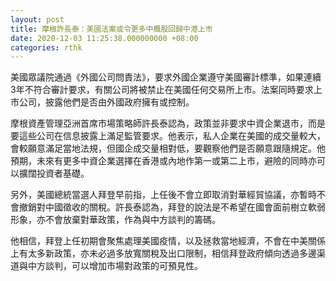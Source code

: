 ```yaml
---
layout: post
title: 摩根許長泰：美國法案或令更多中概股回歸中港上市
date: 2020-12-03 11:25:38.000000000 +08:00
categories: rthk
---
```


美國眾議院通過《外國公司問責法》，要求外國企業遵守美國審計標準，如果連續3年不符合審計要求，有關公司將被禁止在美國任何交易所上市。法案同時要求上市公司，披露他們是否由外國政府擁有或控制。

摩根資產管理亞洲首席市場策略師許長泰認為，政策並非要求中資企業退市，而是要這些公司在信息披露上滿足監管要求。他表示，私人企業在美國的成交量較大，會較願意滿足當地法規，但國企成交量相對低，要觀察他們是否願意跟隨規定。他預期，未來有更多中資企業選擇在香港或內地作第一或第二上市，避險的同時亦可以擴闊投資者基礎。

另外，美國總統當選人拜登早前指，上任後不會立即取消對華經貿協議，亦暫時不會撤銷對中國徵收的關稅。許長泰認為，拜登的說法是不希望在國會面前樹立軟弱形象，亦不會放棄對華政策，作為與中方談判的籌碼。

他相信，拜登上任初期會聚焦處理美國疫情，以及拯救當地經濟，不會在中美關係上有太多新政策，亦未必過多放寬關稅及出口限制，相信拜登政府傾向透過多邊渠道與中方談判，可以增加市場對政策的可預見性。
